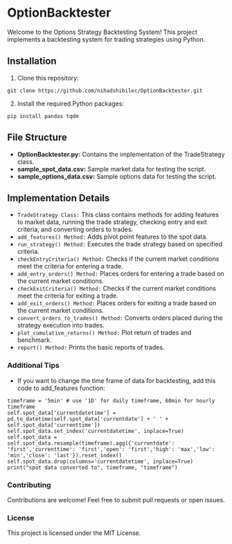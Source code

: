 # OptionBacktester 

Welcome to the Options Strategy Backtesting System! This project implements a backtesting system for trading strategies using Python.


## Installation
1. Clone this repository:
```
git clone https://github.com/nihadshibilec/OptionBacktester.git
```

2. Install the required Python packages:
```
pip install pandas tqdm
```

## File Structure
- **OptionBacktester.py:** Contains the implementation of the TradeStrategy class.
- **sample_spot_data.csv:** Sample market data for testing the script.
- **sample_options_data.csv:** Sample options data for testing the script.

Implementation Details
---
- `TradeStrategy Class:`
This class contains methods for adding features to market data, running the trade strategy, checking entry and exit criteria, and converting orders to trades.
- `add_features() Method:`
Adds pivot point features to the spot data.
- `run_strategy() Method:`
Executes the trade strategy based on specified criteria.
- `checkEntryCriteria() Method:` Checks if the current market conditions meet the criteria for entering a trade.
- `add_entry_orders() Method:` Places orders for entering a trade based on the current market conditions.
- `checkExitCriteria() Method:` Checks if the current market conditions meet the criteria for exiting a trade.
- `add_exit_orders() Method:` Places orders for exiting a trade based on the current market conditions.
- `convert_orders_to_trades() Method:` Converts orders placed during the strategy execution into trades.
- `plot_cumulative_returns() Method:` Plot return of trades and benchmark.
- `report() Method:` Prints the basic reports of trades.

### Additional Tips

- If you want to change the time frame of data for backtesting, add this code to add_features function:
```
timeframe = '5min' # use '1D' for daily timeframe, 60min for hourly timeframe
self.spot_data['currentdatetime'] = pd.to_datetime(self.spot_data['currentdate'] + ' ' + self.spot_data['currenttime'])
self.spot_data.set_index('currentdatetime', inplace=True)
self.spot_data = self.spot_data.resample(timeframe).agg({'currentdate': 'first','currenttime': 'first','open': 'first','high': 'max','low': 'min','close': 'last'}).reset_index()
self.spot_data.drop(columns='currentdatetime', inplace=True)
print("spot data converted to", timeframe, "timeframe")
```

### Contributing
Contributions are welcome! Feel free to submit pull requests or open issues.
### License
This project is licensed under the MIT License.
